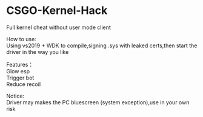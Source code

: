 # CSGO-Kernel-Hack

Full kernel cheat without user mode client    

How to use:  
Using vs2019 + WDK to compile,signing .sys with leaked certs,then start the driver in the way you like

Features：  
Glow esp  
Trigger bot  
Reduce recoil

Notice:  
Driver may makes the PC bluescreen (system exception),use in your own risk


